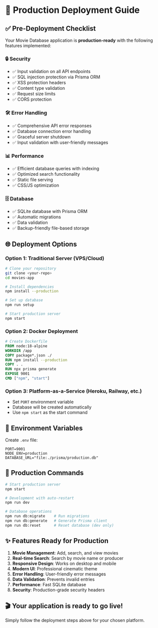 # 🚀 Production Deployment Guide

## ✅ Pre-Deployment Checklist

Your Movie Database application is **production-ready** with the following features implemented:

### 🔒 Security
- ✅ Input validation on all API endpoints
- ✅ SQL injection protection via Prisma ORM
- ✅ XSS protection headers
- ✅ Content type validation
- ✅ Request size limits
- ✅ CORS protection

### 🛠️ Error Handling
- ✅ Comprehensive API error responses
- ✅ Database connection error handling
- ✅ Graceful server shutdown
- ✅ Input validation with user-friendly messages

### 📊 Performance
- ✅ Efficient database queries with indexing
- ✅ Optimized search functionality
- ✅ Static file serving
- ✅ CSS/JS optimization

### 🗄️ Database
- ✅ SQLite database with Prisma ORM
- ✅ Automatic migrations
- ✅ Data validation
- ✅ Backup-friendly file-based storage

## 🌐 Deployment Options

### Option 1: Traditional Server (VPS/Cloud)
```bash
# Clone your repository
git clone <your-repo>
cd movies-app

# Install dependencies
npm install --production

# Set up database
npm run setup

# Start production server
npm start
```

### Option 2: Docker Deployment
```dockerfile
# Create Dockerfile
FROM node:18-alpine
WORKDIR /app
COPY package*.json ./
RUN npm install --production
COPY . .
RUN npx prisma generate
EXPOSE 9001
CMD ["npm", "start"]
```

### Option 3: Platform-as-a-Service (Heroku, Railway, etc.)
- Set `PORT` environment variable
- Database will be created automatically
- Use `npm start` as the start command

## 🔧 Environment Variables

Create `.env` file:
```env
PORT=9001
NODE_ENV=production
DATABASE_URL="file:./prisma/production.db"
```

## 📝 Production Commands

```bash
# Start production server
npm start

# Development with auto-restart
npm run dev

# Database operations
npm run db:migrate    # Run migrations
npm run db:generate   # Generate Prisma client
npm run db:reset      # Reset database (dev only)
```

## ✨ Features Ready for Production

1. **Movie Management**: Add, search, and view movies
2. **Real-time Search**: Search by movie name or producer
3. **Responsive Design**: Works on desktop and mobile
4. **Modern UI**: Professional cinematic theme
5. **Error Handling**: User-friendly error messages
6. **Data Validation**: Prevents invalid entries
7. **Performance**: Fast SQLite database
8. **Security**: Production-grade security headers

## 🎬 Your application is ready to go live!

Simply follow the deployment steps above for your chosen platform.